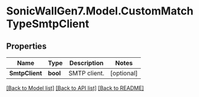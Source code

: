 # SonicWallGen7.Model.CustomMatchTypeSmtpClient

## Properties

Name | Type | Description | Notes
------------ | ------------- | ------------- | -------------
**SmtpClient** | **bool** | SMTP client. | [optional] 

[[Back to Model list]](../README.md#documentation-for-models) [[Back to API list]](../README.md#documentation-for-api-endpoints) [[Back to README]](../README.md)

